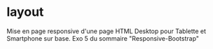 # layout
Mise en page responsive d'une page HTML Desktop pour Tablette et Smartphone sur base. Exo 5 du sommaire "Responsive-Bootstrap"
